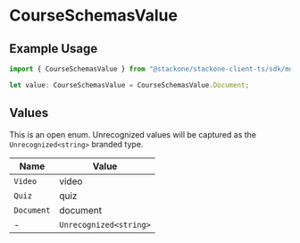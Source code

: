 # CourseSchemasValue

## Example Usage

```typescript
import { CourseSchemasValue } from "@stackone/stackone-client-ts/sdk/models/shared";

let value: CourseSchemasValue = CourseSchemasValue.Document;
```

## Values

This is an open enum. Unrecognized values will be captured as the `Unrecognized<string>` branded type.

| Name                   | Value                  |
| ---------------------- | ---------------------- |
| `Video`                | video                  |
| `Quiz`                 | quiz                   |
| `Document`             | document               |
| -                      | `Unrecognized<string>` |